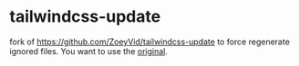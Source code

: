 # tailwindcss-update

fork of https://github.com/ZoeyVid/tailwindcss-update to force regenerate ignored files. You want to use the [original](https://github.com/ZoeyVid/tailwindcss-update).
